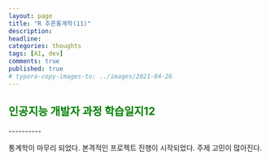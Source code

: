 ```yaml
---
layout: page
title: "R 추론통계학(11)"
description:
headline:
categories: thoughts
tags: [AI, dev]
comments: true
published: true
# typora-copy-images-to: ../images/2021-04-26 
---
```


<h2><span style="color:green"> 
인공지능 개발자 과정 학습일지12 </span></h2>
----------

통계학이 마무리 되었다. 본격적인 프로젝트 진행이 시작되었다. 주제 고민이 많아진다.